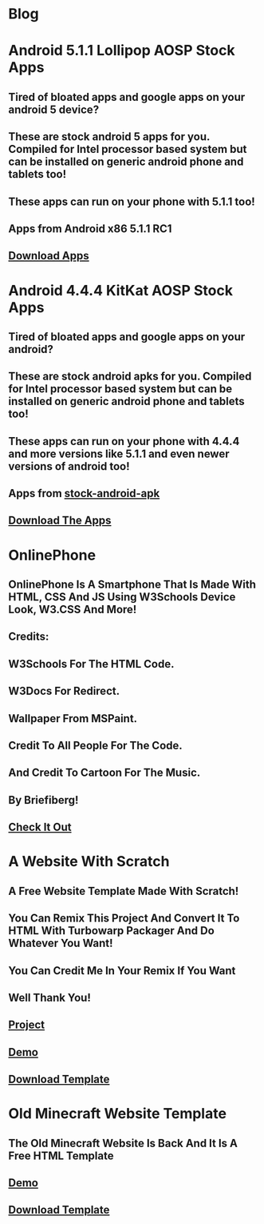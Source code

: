 # Blog
# Android 5.1.1 Lollipop AOSP Stock Apps
## Tired of bloated apps and google apps on your android 5 device?
## These are stock android 5 apps for you. Compiled for Intel processor based system but can be installed on generic android phone and tablets too!
## These apps can run on your phone with 5.1.1 too!
## Apps from Android x86 5.1.1 RC1
## [Download Apps](https://github.com/Briefiberg/Android5.1.1LollipopAOSPStockApps/releases/download/5.1.1/Android5.1.1LollipopAOSPStockApps.zip)
# Android 4.4.4 KitKat AOSP Stock Apps
## Tired of bloated apps and google apps on your android?
## These are stock android apks for you. Compiled for Intel processor based system but can be installed on generic android phone and tablets too!
## These apps can run on your phone with 4.4.4 and more versions like 5.1.1 and even newer versions of android too!
## Apps from [stock-android-apk](https://github.com/hj91/stock-android-apk)
## [Download The Apps](https://github.com/Briefiberg/Android4.4.4KitKatAOSPStockApps)
# OnlinePhone
## OnlinePhone Is A Smartphone That Is Made With HTML, CSS And JS Using W3Schools Device Look, W3.CSS And More!
## Credits:
## W3Schools For The HTML Code.
## W3Docs For Redirect.
## Wallpaper From MSPaint.
## Credit To All People For The Code.
## And Credit To Cartoon For The Music.
## By Briefiberg!
## [Check It Out](https://briefiberg.github.io/OnlinePhone/)
# A Website With Scratch
## A Free Website Template Made With Scratch!
## You Can Remix This Project And Convert It To HTML With Turbowarp Packager And Do Whatever You Want!
## You Can Credit Me In Your Remix If You Want
## Well Thank You!
## [Project](https://scratch.mit.edu/projects/884506641/)
## [Demo](https://briefiberg.github.io/AWebsiteWithScratch/)
## [Download Template](https://github.com/Briefiberg/AWebsiteWithScratch/releases/download/Template/AWebsiteWithScratch.zip)
# Old Minecraft Website Template
## The Old Minecraft Website Is Back And It Is A Free HTML Template
## [Demo](https://briefiberg.github.io/OldMinecraftWebsiteTemplate/)
## [Download Template](https://github.com/Briefiberg/OldMinecraftWebsiteTemplate/releases/download/Template/OldMinecraftWebsiteTemplate.zip)
